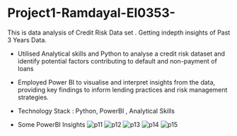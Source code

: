 # Project1-Ramdayal-EI0353-
This is data analysis of Credit Risk Data set . Getting indepth insights of Past 3 Years Data.


- Utilised Analytical skills  and Python to analyse a credit risk dataset and identify potential factors contributing to default and non-payment of loans
- Employed Power BI to visualise and interpret insights from the data, providing key findings to inform lending practices and risk management strategies.

- Technology Stack : Python, PowerBI , Analytical Skills


- Some PowerBI Insights
![p11](https://github.com/R-Bishnoi/Project1-Ramdayal-EI0353-/assets/99094650/6b290793-066c-4fc8-a341-6054e5e5d9df)
![p12](https://github.com/R-Bishnoi/Project1-Ramdayal-EI0353-/assets/99094650/bfc113b1-4008-4dcc-9437-9300c140032d)
![p13](https://github.com/R-Bishnoi/Project1-Ramdayal-EI0353-/assets/99094650/c6d01c87-9f6d-4746-90c9-e9803b423e6e)
![p14](https://github.com/R-Bishnoi/Project1-Ramdayal-EI0353-/assets/99094650/be36ead2-b8e3-487d-88ae-3c12b1835821)
![p15](https://github.com/R-Bishnoi/Project1-Ramdayal-EI0353-/assets/99094650/b912bb05-b0d0-410a-8f37-d2747bd2a6a2)



